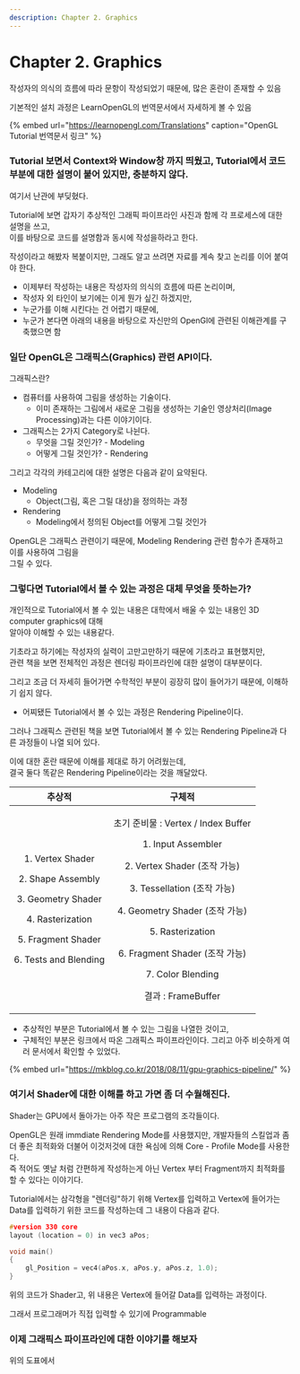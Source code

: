 ```yaml
---
description: Chapter 2. Graphics
---
```


# Chapter 2. Graphics

작성자의 의식의 흐름에 따라 문항이 작성되었기 때문에, 많은 혼란이 존재할 수 있음

기본적인 설치 과정은 LearnOpenGL의 번역문서에서 자세하게 볼 수 있음

{% embed url="https://learnopengl.com/Translations" caption="OpenGL Tutorial 번역문서 링크" %}



### Tutorial 보면서 Context와 Window창 까지 띄웠고, Tutorial에서 코드 부분에 대한 설명이 붙어 있지만, 충분하지 않다.

여기서 난관에 부딪혔다.

Tutorial에 보면 갑자기 추상적인 그래픽 파이프라인 사진과 함께 각 프로세스에 대한 설명을 쓰고,  
이를 바탕으로 코드를 설명함과 동시에 작성을하라고 한다.

작성이라고 해봤자 복붙이지만, 그래도 알고 쓰려면 자료를 계속 찾고 논리를 이어 붙여야 한다.

* 이제부터 작성하는 내용은 작성자의 의식의 흐름에 따른 논리이며,
* 작성자 외 타인이 보기에는 이게 뭔가 싶긴 하겠지만,
* 누군가를 이해 시킨다는 건 어렵기 때문에,
* 누군가 본다면 아래의 내용을 바탕으로 자신만의 OpenGl에 관련된 이해관계를 구축했으면 함



### 일단 OpenGL은 그래픽스\(Graphics\) 관련 API이다.

그래픽스란?

* 컴퓨터를 사용하여 그림을 생성하는 기술이다.
  * 이미 존재하는 그림에서 새로운 그림을 생성하는 기술인 영상처리\(Image Processing\)과는 다른 이야기이다.
* 그래픽스는 2가지 Category로 나뉜다.
  * 무엇을 그릴 것인가? - Modeling
  * 어떻게 그릴 것인가? - Rendering

그리고 각각의 카테고리에 대한 설명은 다음과 같이 요약된다.

* Modeling
  * Object\(그림, 혹은 그릴 대상\)을 정의하는 과정
* Rendering
  * Modeling에서 정의된 Object를 어떻게 그릴 것인가



OpenGL은 그래픽스 관련이기 때문에, Modeling Rendering 관련 함수가 존재하고 이를 사용하여 그림을   
그릴 수 있다.



### 그렇다면 Tutorial에서 볼 수 있는 과정은 대체 무엇을 뜻하는가?

개인적으로 Tutorial에서 볼 수 있는 내용은 대학에서 배울 수 있는 내용인 3D computer graphics에 대해  
알아야 이해할 수 있는 내용같다.

기초라고 하기에는 작성자의 실력이 고만고만하기 때문에 기초라고 표현했지만,  
관련 책을 보면 전체적인 과정은 렌더링 파이프라인에 대한 설명이 대부분이다.

그리고 조금 더 자세히 들어가면 수학적인 부분이 굉장히 많이 들어가기 때문에, 이해하기 쉽지 않다.

* 어찌됐든 Tutorial에서 볼 수 있는 과정은 Rendering Pipeline이다.

그러나 그래픽스 관련된 책을 보면 Tutorial에서 볼 수 있는 Rendering Pipeline과 다른 과정들이 나열 되어 있다.

이에 대한 혼란 때문에 이해를 제대로 하기 어려웠는데,   
결국 둘다 똑같은 Rendering Pipeline이라는 것을 깨달았다.



<table>
  <thead>
    <tr>
      <th style="text-align:center">&#xCD94;&#xC0C1;&#xC801;</th>
      <th style="text-align:center">&#xAD6C;&#xCCB4;&#xC801;</th>
    </tr>
  </thead>
  <tbody>
    <tr>
      <td style="text-align:center">
        <p>1. Vertex Shader</p>
        <p>2. Shape Assembly</p>
        <p>3. Geometry Shader</p>
        <p>4. Rasterization</p>
        <p>5. Fragment Shader</p>
        <p>6. Tests and Blending</p>
      </td>
      <td style="text-align:center">
        <p>&#xCD08;&#xAE30; &#xC900;&#xBE44;&#xBB3C; : Vertex / Index Buffer</p>
        <p>1. Input Assembler</p>
        <p>2. Vertex Shader (&#xC870;&#xC791; &#xAC00;&#xB2A5;)</p>
        <p>3. Tessellation (&#xC870;&#xC791; &#xAC00;&#xB2A5;)</p>
        <p>4. Geometry Shader (&#xC870;&#xC791; &#xAC00;&#xB2A5;)</p>
        <p>5. Rasterization</p>
        <p>6. Fragment Shader (&#xC870;&#xC791; &#xAC00;&#xB2A5;)</p>
        <p>7. Color Blending</p>
        <p>&#xACB0;&#xACFC; : FrameBuffer</p>
      </td>
    </tr>
  </tbody>
</table>

* 추상적인 부분은 Tutorial에서 볼 수 있는 그림을 나열한 것이고, 
* 구체적인 부분은 링크에서 따온 그래픽스 파이프라인이다.  그리고 아주 비슷하게 여러 문서에서 확인할 수 있었다.

{% embed url="https://mkblog.co.kr/2018/08/11/gpu-graphics-pipeline/" %}



### 여기서 Shader에 대한 이해를 하고 가면 좀 더 수월해진다.

Shader는 GPU에서 돌아가는 아주 작은 프로그램의 조각들이다. 

OpenGL은 원래 immdiate Rendering Mode를 사용했지만, 개발자들의 스킬업과 좀 더 좋은 최적화와 더불어 이것저것에 대한 욕심에 의해 Core - Profile Mode를 사용한다.  
즉 적어도 옛날 처럼 간편하게 작성하는게 아닌 Vertex 부터 Fragment까지 최적화를 할 수 있다는 이야기다.

Tutorial에서는 삼각형을 "렌더링"하기 위해 Vertex를 입력하고 Vertex에 들어가는 Data를 입력하기 위한 코드를 작성하는데 그 내용이 다음과 같다.

```c
#version 330 core
layout (location = 0) in vec3 aPos;

void main()
{
    gl_Position = vec4(aPos.x, aPos.y, aPos.z, 1.0);
}
```

위의 코드가 Shader고, 위 내용은 Vertex에 들어갈 Data를 입력하는 과정이다.

그래서 프로그래머가 직접 입력할 수 있기에 Programmable 



### 이제 그래픽스 파이프라인에 대한 이야기를 해보자

위의 도표에서 

